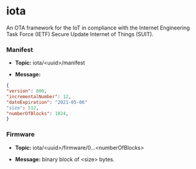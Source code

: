 # iota
An OTA framework for the IoT in compliance with the Internet Engineering Task Force (IETF) Secure Update Internet of Things (SUIT).

### Manifest

  * **Topic:** iota/\<uuid\>/manifest

  * **Message:** 
  ```json 
  {
  "version": 800,
  "incrementalNumber": 12,
  "dateExpiration": "2021-05-06"
  "size": 512,
  "numberOfBlocks": 1024,
}
  ```
  

### Firmware

  * **Topic:** iota/\<uuid\>/firmware/0...\<numberOfBlocks\>

  * **Message:** binary block of \<size\> bytes.

